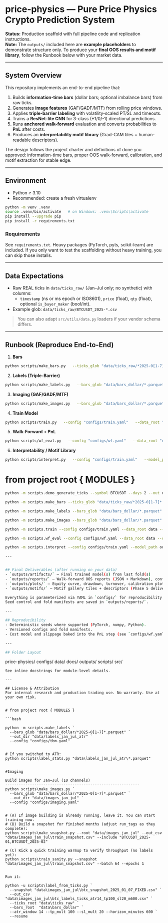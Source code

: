 # price-physics — Pure Price Physics Crypto Prediction System

**Status:** Production scaffold with full pipeline code and replication instructions.  
**Note:** The `outputs/` included here are **example placeholders** to demonstrate structure only.
To produce your **final OOS results and motif library**, follow the Runbook below with your market data.

--- 

## System Overview
This repository implements an end-to-end pipeline that:
1. Builds **information-time bars** (dollar bars; optional imbalance bars) from raw ticks.
2. Generates **image features** (GAF/GADF/MTF) from rolling price windows.
3. Applies **triple-barrier labeling** with volatility-scaled PT/SL and timeouts.
4. Trains a **ResNet-lite CNN** for 3-class (+1/0/-1) directional predictions.
5. Runs **anchored walk-forward** evaluation and converts probabilities to **PnL** after costs.
6. Produces an **interpretability motif library** (Grad-CAM tiles + human-readable descriptors).

The design follows the project charter and definitions of done you approved: information-time bars,
proper OOS walk-forward, calibration, and motif extraction for stable edge.

---

## Environment
- Python ≥ 3.10
- Recommended: create a fresh virtualenv

```bash
python -m venv .venv
source .venv/bin/activate   # on Windows: .venv\Scripts\activate
pip install --upgrade pip
pip install -r requirements.txt
```

### Requirements
See `requirements.txt`. Heavy packages (PyTorch, pyts, scikit-learn) are included.
If you only want to test the scaffolding without heavy training, you can skip those installs.

---

## Data Expectations
- Raw REAL ticks in `data/ticks_raw/` (Jan–Jul only; no synthetic) with columns:
  - `timestamp` (ns or ms epoch or ISO8601), `price` (float), `qty` (float), optional `is_buyer_maker` (bool/int).
- Example glob: `data/ticks_raw/BTCUSDT_2025-*.csv`

> You can also adapt `src/utils/data.py` loaders if your vendor schema differs.

---

## Runbook (Reproduce End-to-End)
1) **Bars**
```bash
python scripts/make_bars.py   --ticks_glob "data/ticks_raw/*2025-0[1-7]*.csv"   --out_dir "data/bars_dollar"   --bar_type dollar   --dollar_value 500000
```

2) **Labels (Triple-Barrier)**
```bash
python scripts/make_labels.py   --bars_glob "data/bars_dollar/*.parquet"   --out_dir "data/labels"   --config "configs/tbm.yaml"
```

3) **Imaging (GAF/GADF/MTF)**
```bash
python scripts/make_images.py   --bars_glob "data/bars_dollar/*.parquet"   --out_dir "data/images"   --config "configs/imaging.yaml"
```

4) **Train Model**
```bash
python scripts/train.py   --config "configs/train.yaml"   --data_root "data"   --artifacts_dir "outputs/artifacts"
```

5) **Walk-Forward + PnL**
```bash
python scripts/wf_eval.py   --config "configs/wf.yaml"   --data_root "data"   --outputs_dir "outputs"
```

6) **Interpretability / Motif Library**
```bash
python scripts/interpret.py   --config "configs/train.yaml"   --model_path "outputs/artifacts/model_last_fold.pt"   --images_root "data/images"   --out_dir "outputs/motifs"
```

# from project root { MODULES }
```bash
python -m scripts.demo_generate_ticks --symbol BTCUSDT --days 2 --out data/ticks_raw/BTCUSDT_demo.csv

python -m scripts.make_bars --ticks_glob "data/ticks_raw/*2025-0[1-7]*.csv" --out_dir data/bars_dollar --bar_type dollar --dollar_value 100000

python -m scripts.make_labels --bars_glob "data/bars_dollar/*.parquet" --out_dir data/labels --config configs/tbm.yaml

python -m scripts.make_images --bars_glob "data/bars_dollar/*.parquet" --out_dir data/images --config configs/imaging.yaml

python -m scripts.train --config configs/train.yaml --data_root data --artifacts_dir outputs/artifacts

python -m scripts.wf_eval --config configs/wf.yaml --data_root data --outputs_dir outputs

python -m scripts.interpret --config configs/train.yaml --model_path outputs/artifacts/model_last_fold.pt --images_root data/images --out_dir outputs/motifs

---


## Final Deliverables (after running on your data)
- `outputs/artifacts/` — Final trained model(s) from last fold(s)
- `outputs/reports/` — Walk-forward OOS reports (JSON + Markdown), confusion matrices, metrics
- `outputs/plots/` — Equity curve, drawdown, turnover, calibration plots
- `outputs/motifs/` — Motif gallery tiles + descriptors (Phase 5 deliverable)

Everything is parameterized via YAML in `configs/` for reproducibility.  
Seed control and fold manifests are saved in `outputs/reports/`.

---

## Reproducibility
- Deterministic seeds where supported (PyTorch, numpy, Python).
- Versioned configs and fold manifests.
- Cost model and slippage baked into the PnL step (see `configs/wf.yaml`).

---

## Folder Layout
```
price-physics/
  configs/
  data/
  docs/
  outputs/
  scripts/
  src/
```
See inline docstrings for module-level details.

---

## License & Attribution
For internal research and production trading use. No warranty. Use at your own risk.


# from project root { MODULES }

```bash

python -m scripts.make_labels `
  --bars_glob "data/bars_dollar/*2025-0[1-7]*.parquet" `
  --out_dir "data/labels_jan_jul_atr" `
  --config "configs/tbm.yaml"


# If you switched to ATR:
python scripts\label_stats.py "data\labels_jan_jul_atr\*.parquet"
 

#Imaging

Build images for Jan–Jul (10 channels)
------------------------------------------------------------
python scripts\make_images.py `
  --bars_glob "data/bars_dollar/*2025-0[1-7]*.parquet" `
  --out_dir "data/images_jan_jul" `
  --config "configs/imaging.yaml"


# (A) If image building is already running, leave it. You can start training now.
# (B) Build a snapshot for finished months (adjust run_tags as they complete):
python scripts\make_snapshot.py --root "data/images_jan_jul" --out_csv "data/images_jan_jul\train_snapshot.csv" --include "BTCUSDT_2025-01,BTCUSDT_2025-02"

# (C) Kick a quick training warmup to verify throughput (no labels yet):
python scripts\train_sanity.py --snapshot "data/images_jan_jul\train_snapshot.csv" --batch 64 --epochs 1


Run it:

python -u scripts\label_from_ticks.py `
  --snapshot "data\images_jan_jul\btc_snapshot_2025_01_07_FIXED.csv" `
  --out_csv "data\images_jan_jul\btc_labels_ticks_atr14_tp100_sl20_m600.csv" `
  --ticks_root "data\ticks_raw" `
  --bars_root  "data\bars_dollar" `
  --atr_window 14 --tp_mult 100 --sl_mult 20 --horizon_minutes 600 `
  --resume
